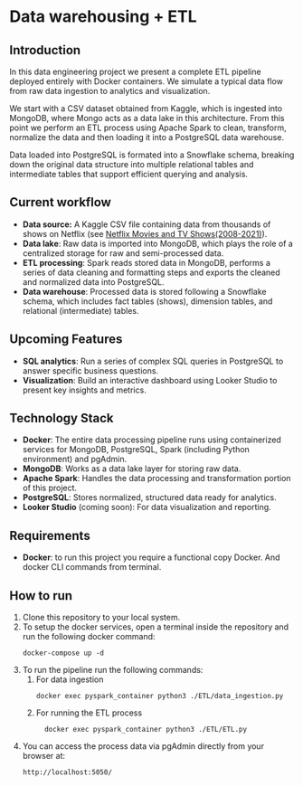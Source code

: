 # Data warehousing + ETL

## Introduction
In this data engineering project we present a complete ETL pipeline deployed entirely with Docker containers.
We simulate a typical data flow from raw data ingestion to analytics and visualization.

We start with a CSV dataset obtained from Kaggle, which is ingested into MongoDB, 
where Mongo acts as a data lake in this architecture. 
From this point we perform an ETL process using Apache Spark to clean, 
transform, normalize the data and then loading it into a PostgreSQL data warehouse.

Data loaded into PostgreSQL is formated into a Snowflake schema,
breaking down the original data structure into multiple relational tables and intermediate tables that support efficient querying and analysis.


## Current workflow
- **Data source:** A Kaggle CSV file containing data from thousands of shows on Netflix (see [Netflix Movies and TV Shows(2008-2021)](https://www.kaggle.com/datasets/shivamb/netflix-shows)).
- **Data lake**: Raw data is imported into MongoDB, which plays the role of a centralized storage for raw and semi-processed data.
- **ETL processing**: Spark reads stored data in MongoDB, performs a series of data cleaning and formatting steps and exports the cleaned and normalized data into PostgreSQL.
- **Data warehouse**: Processed data is stored following a Snowflake schema, which includes fact tables (shows), dimension tables, and relational (intermediate) tables.

## Upcoming Features
- **SQL analytics**: Run a series of complex SQL queries in PostgreSQL to answer specific business questions.
- **Visualization**: Build an interactive dashboard using Looker Studio to present key insights and metrics.

## Technology Stack
- **Docker**: The entire data processing pipeline runs using containerized services for MongoDB, PostgreSQL, Spark (including Python environment) and pgAdmin.
- **MongoDB**: Works as a data lake layer for storing raw data.
- **Apache Spark**: Handles the data processing and transformation portion of this project.
- **PostgreSQL**: Stores normalized, structured data ready for analytics.
- **Looker Studio** (coming soon): For data visualization and reporting.

## Requirements 
- **Docker**: to run this project you require a functional copy Docker. And docker CLI commands from terminal.

## How to run
1. Clone this repository to your local system.
2. To setup the docker services, open a terminal inside the repository and run the following docker command: 
   ```shell 
   docker-compose up -d 
   ```
3. To run the pipeline run the following commands:
   1. For data ingestion
         ```shell
        docker exec pyspark_container python3 ./ETL/data_ingestion.py
         ```
   2. For running the ETL process
      ```shell 
        docker exec pyspark_container python3 ./ETL/ETL.py 
      ```
4. You can access the process data via pgAdmin directly from your browser at:
   ```html
   http://localhost:5050/
   ```


